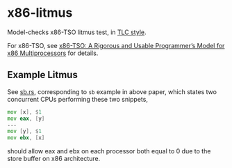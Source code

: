 # x86-litmus

Model-checks x86-TSO litmus test, in [TLC style](https://lamport.azurewebsites.net/tla/tla.html).

For x86-TSO, see [x86-TSO: A Rigorous and Usable Programmer’s Model for x86 Multiprocessors](https://www.cl.cam.ac.uk/~pes20/weakmemory/cacm.pdf) for details.

## Example Litmus

See [sb.rs](tests/sb.rs), corresponding to `sb` example in above paper, which states two concurrent CPUs performing these two snippets,

```asm
mov [x], $1
mov eax, [y]
---
mov [y], $1
mov ebx, [x]
```

should allow eax and ebx on each processor both equal to 0 due to the store buffer on x86 architecture.
